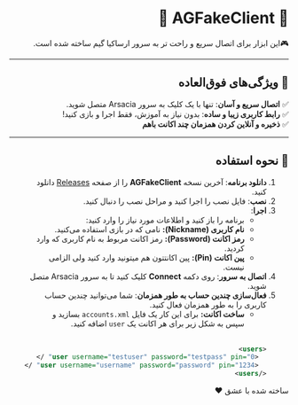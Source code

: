 <div dir="rtl" align="right">

# 🌟 AGFakeClient 🌟

‎🎮‫این ابزار برای اتصال سریع و راحت تر به سرور ارساکیا گیم ساخته شده است.‬‎  
 

---

## 🚀 ویژگی‌های فوق‌العاده

✅ **اتصال سریع و آسان**: تنها با یک کلیک به سرور Arsacia متصل شوید.  
✅ **رابط کاربری زیبا و ساده**: بدون نیاز به آموزش، فقط اجرا و بازی کنید!  
✅ **ذخیره و آنلاین کردن همزمان چند اکانت باهم** <br> 

---

## 🎯 نحوه استفاده

<ol>
  <li><b>دانلود برنامه</b>: آخرین نسخه <b>AGFakeClient</b> را از صفحه <a href="https://github.com/MoBiNMN/AGFakeClient/releases">Releases</a> دانلود کنید.</li>
  <li><b>نصب</b>: فایل نصب را اجرا کنید و مراحل نصب را دنبال کنید.</li>
  <li><b>اجرا</b>:
    <ul>
      <li>برنامه را باز کنید و اطلاعات مورد نیاز را وارد کنید:</li>
      <li><b>نام کاربری (Nickname):</b> نامی که در بازی استفاده می‌کنید.</li>
      <li><b>رمز اکانت (Password):</b> رمز اکانت مربوط به نام کاربری که وارد کردید.</li>
      <li><b>پین اکانت (Pin):</b> پین اکانتتون هم میتونید وارد کنید ولی الزامی نیست.</li>
    </ul>
  </li>
  <li><b>اتصال به سرور</b>: روی دکمه <b>Connect</b> کلیک کنید تا به سرور Arsacia متصل شوید.</li>
 <li><b>فعال‌سازی چندین حساب به طور همزمان</b>: شما می‌توانید چندین حساب کاربری را به طور همزمان فعال کنید. 
 <ul>
<li><b>ساخت اکانت:</b> برای این کار یک فایل <code>accounts.xml</code> بسازید و سپس به شکل زیر برای هر اکانت یک <code>user</code> اضافه کنید.</li>

  
 </ul>
 <br>
 
```xml
<users>
  <user username="testuser" password="testpass" pin="0" />
  <user username="username" password="password" pin="1234" />
</users>
```

 </li>
</ol>






ساخته شده با عشق ❤️

</div>
